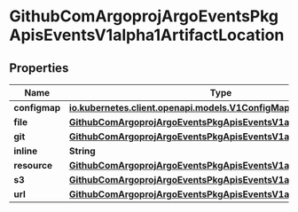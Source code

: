 

# GithubComArgoprojArgoEventsPkgApisEventsV1alpha1ArtifactLocation


## Properties

Name | Type | Description | Notes
------------ | ------------- | ------------- | -------------
**configmap** | [**io.kubernetes.client.openapi.models.V1ConfigMapKeySelector**](io.kubernetes.client.openapi.models.V1ConfigMapKeySelector.md) |  |  [optional]
**file** | [**GithubComArgoprojArgoEventsPkgApisEventsV1alpha1FileArtifact**](GithubComArgoprojArgoEventsPkgApisEventsV1alpha1FileArtifact.md) |  |  [optional]
**git** | [**GithubComArgoprojArgoEventsPkgApisEventsV1alpha1GitArtifact**](GithubComArgoprojArgoEventsPkgApisEventsV1alpha1GitArtifact.md) |  |  [optional]
**inline** | **String** |  |  [optional]
**resource** | [**GithubComArgoprojArgoEventsPkgApisEventsV1alpha1K8SResource**](GithubComArgoprojArgoEventsPkgApisEventsV1alpha1K8SResource.md) |  |  [optional]
**s3** | [**GithubComArgoprojArgoEventsPkgApisEventsV1alpha1S3Artifact**](GithubComArgoprojArgoEventsPkgApisEventsV1alpha1S3Artifact.md) |  |  [optional]
**url** | [**GithubComArgoprojArgoEventsPkgApisEventsV1alpha1URLArtifact**](GithubComArgoprojArgoEventsPkgApisEventsV1alpha1URLArtifact.md) |  |  [optional]



